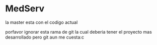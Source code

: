 # MedServ



la master esta con el codigo actual

porfavor ignorar esta rama de git la cual deberia tener el proyecto mas desarrollado pero git aun me cuesta:c



